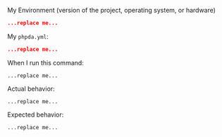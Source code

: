 My Environment (version of the project, operating system, or hardware)

```json
...replace me...
```

My `phpda.yml`:

```json
...replace me...
```

When I run this command:

```
...replace me...
```

Actual behavior:

```
...replace me...
```

Expected behavior:

```
...replace me...
```
